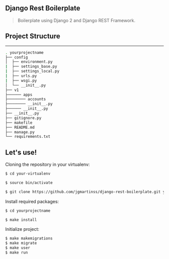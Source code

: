 ## Django Rest Boilerplate

> Boilerplate using Django 2 and Django REST Framework.


## Project Structure

--------

  ```sh
  . yourprojectname
  ├── config
  │  ├── environment.py
  |  ├── settings_base.py
  |  ├── settings_local.py          
  |  ├── urls.py
  |  ├── wsgi.py
  │  └── __init__.py                
  ├── v1                    
  ├────── apps
  ├──────── accounts
  ├──────── __init__.py
  ├────── __init__.py
  ├── __init__.py
  ├── gitignore.py
  ├── makefile
  ├── README.md
  ├── manage.py
  └── requirements.txt
  ```

## Let's use!

Cloning the repository in your virtualenv:

```sh
$ cd your-virtualenv

$ source bin/activate

$ git clone https://github.com/jgmartinss/django-rest-boilerplate.git yourprojectname
```

Install required packages:

```sh
$ cd yourprojectname

$ make install
```

Initialize project:
```sh
$ make makemigrations
$ make migrate
$ make user
$ make run
```
